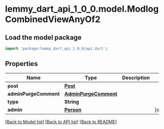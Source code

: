 # lemmy_dart_api_1_0_0.model.ModlogCombinedViewAnyOf2

## Load the model package
```dart
import 'package:lemmy_dart_api_1_0_0/api.dart';
```

## Properties
Name | Type | Description | Notes
------------ | ------------- | ------------- | -------------
**post** | [**Post**](Post.md) |  | 
**adminPurgeComment** | [**AdminPurgeComment**](AdminPurgeComment.md) |  | 
**type** | **String** |  | 
**admin** | [**Person**](Person.md) |  | [optional] 

[[Back to Model list]](../README.md#documentation-for-models) [[Back to API list]](../README.md#documentation-for-api-endpoints) [[Back to README]](../README.md)


